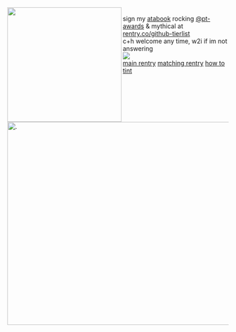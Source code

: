 

⠀⠀⠀⠀ <br>

<img align="left" width="260" height="260" src="https://github.com/user-attachments/assets/d0d38530-6d87-43dd-8f95-7c03fdf7b289"> <img align="right" width="540" height="461" alt="." src="https://github.com/user-attachments/assets/da648a8a-1385-4012-abc9-59e57dd97e3b" /> <br> sign my [atabook](https://yagami.atabook.org/) rocking [@pt-awards](https://github.com/pt-awards) & mythical at [rentry.co/github-tierlist](https://rentry.co/github-tierlist) <br>
c+h welcome any time, w2i if im not answering <br> <img src="https://komarev.com/ghpvc/?username=peruere&color=5C5C5C&style=flat-square&label=⠀⠀(๑-⠀⠀-๑)⠀⠀&base=13693"> <br> [main rentry](https://rentry.co/tworooks) [matching rentry](https://rentry.co/17aug) [how to tint](https://rentry.co/howtotint)


⠀⠀⠀⠀ <br> ⠀⠀⠀⠀ <br> ⠀⠀⠀⠀ <br> ⠀⠀⠀⠀ <br> ⠀⠀⠀⠀ <br> ⠀⠀⠀⠀ <br> ⠀⠀⠀⠀ <br> ⠀⠀⠀⠀ <br> ⠀⠀⠀⠀ <br> ⠀⠀⠀⠀ <br>⠀⠀⠀⠀ <br> ⠀⠀⠀⠀ <br> ⠀⠀⠀⠀ <br> ⠀⠀⠀⠀ <br> ⠀⠀⠀⠀ <br> ⠀⠀⠀⠀ <br> ⠀⠀⠀⠀ <br> 
⠀⠀⠀⠀ <br> ⠀⠀⠀⠀ <br> ⠀⠀⠀⠀ <br> ⠀⠀⠀⠀ <br> ⠀⠀⠀⠀ <br> ⠀⠀⠀⠀ <br> ⠀⠀⠀⠀ <br> ⠀⠀⠀⠀ <br> ⠀⠀⠀⠀ <br> ⠀⠀⠀⠀ <br>⠀⠀⠀⠀ <br> ⠀⠀⠀⠀ <br> ⠀⠀⠀⠀ <br> ⠀⠀⠀⠀ <br> ⠀⠀⠀⠀ <br> ⠀⠀⠀⠀ <br> ⠀⠀⠀⠀ 


